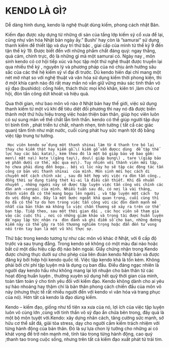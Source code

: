 # KENDO LÀ GÌ?

Dễ dàng hình dung, kendo là nghệ thuật dùng kiếm, phong cách nhật Bản.

Kiếm đạo được xây dựng từ những di sản của tầng lớp kiếm sỹ cổ xưa để lại, cũng như văn hóa Nhật bản ngày ấy.” Bushi’ hay còn là ”samurai”  sử dụng thanh kiếm để thiết lập và duy trì thứ bậc , giai cấp của mình từ thế kỷ 9 đến tận thế kỷ 19. Được biết đến với những phẩm chất đáng quý: ngay thẳng, quả cảm, chính trực, đó là những gì mà một samurai có. Ngày nay , môn sinh kendo có cơ hội tiếp xúc và học tập một thứ nghệ thuật  được truyền lại qua nhiều thế ký , nguyên lý và phương pháp của nó chịu ảnh hưởng sâu sắc của các thế hệ kiếm sỹ vĩ đại đi trước. Dù kendo hiên đại chỉ mang một nét mờ nhạt so với nghệ thuật và văn hóa sử dụng kiếm thời phong kiến, thì ở một khía cạnh nào đó rất may mắn nó vẫn giữ vững màu sác tinh thần võ sỹ đạo \(bushido\): cống hiến, thách thức mọi khó khăn, kiên trì ,làm chủ cơ hội, đòn tấn công dứt khoát và hiệu quả.

Qua thời gian, như bao môn võ nào ở Nhật bản hay thế giới, việc sử dụng thanh kiếm từ một vũ khí để tiêu diệt đối phương thì nay nó đã được biến thành một thứ hữu hiệu trong việc hoàn thiện bản thân, giúp học viên luôn có sự sung mãn về thể chất lẫn tinh thần. kendo có thể giúp người tập duy trì bình tĩnh , phát triển tư chất, nhanh nhẹn, tinh tường \( tất cẩ các giác quan\) tâm tĩnh như mặt nước, cuối cùng phát huy sức mạnh tột độ bằng việc tập trung tư tưởng.

     Học viên kendo sử dụng một thanh shinai làm từ 4 thanh tre bó lại thay cho kiếm thật hay kiếm gỗ.\( kiếm gỗ vẫn đượcc dùng  để tập thể lực hay các bài kata\), kèm theo đó là một bô giáp bảo vệ bao gồm: men\( mặt nạ\) kote \(găng tay\), dou\( giáp bụng\) , tare \(giáp bảo vệ phần dưới cơ thể, mặc qua eo\). Tuy nhiên với thành viên mới tập, họ chưa phải dùng đến bogu.. bởi vì lúc này họ sẽ tập các động tác tấn công cơ bản với thanh shinai  của mình. Môn sinh mới học cách di chuyển mốt cách chính xác , sau đó kêt hợp với việc ra đòn tấn công., đồng thời sử dụng tiếng thét ki-ai là điều cần thiết. Khi đã nhuẩn nhuyễn , những người này sẽ được tập luyện việc tấn công với chính các đàn anh –senpai của mình. Nhiều tuần sau đó, có nơi là vài tháng, thành viên đã có thể mang bogu lên người , và tập luyện một cách  tự do với đồng môn. Đây là một bước ngoặt khá quan trọng, cuối cùng thì họ đã có thể tự do hơn trong việc tấn công với các đòn đánh mạnh mẽ nhất của bản thân mà không lo việc chấn thương sẽ xảy ra trên cơ thể bạn tập. Tiếp theo, sau một thời gian dài , các học viên sẽ tham gia vào các cuộc thi , nơi có những giám khảo và trọng tài được huấn luyện để ngay lập tức nhận ra  đòn đánh và ghi điểm số cho bạn, những đường kiếm này có thể gây ra tổn thương nghiêm trọng hoặc đẫn đến tử vong nếu trên tay bạn là một vũ khí thực sự.

Thứ bậc trong kendo tương tự như các môn võ khác ở Nhật, với 6 cấp độ trước và sau trung đẳng. Trong kendo sẽ không có một màu đai nào hoặc bất cứ một dấu hiệu cấp độ nào bên ngoài. Giấy chứng nhận trong Kendo được chứng thực dưới sự cho phép của liên đoàn kendo Nhật bản và được đăng ký bởi hiệp hội kendo quốc tế.  Việc tập kendo khá là tốn kém. Không phải bởi chi phí tập luyện mà là dụng cụ ban đầu. Điều đáng ngạc nhiên là người dạy kendo hầu như không mang lại lợi nhuận cho bản thân từ các hoạt động huấn luyện , thường xuyên sử dụng hết quỹ thời gian của mình, toàn tâm toàn ý cho tình yêu đối với kiếm đạo. Kendo không dành cho ai yêu sự hào nhoáng hay thậm chí là bản thân phong cách chiến đấu của môn võ này \(nhưng thực tế rất nhiều người đến với kendo vì văn hóa và trang phục của nó\). Hơn tất cả kendo là đạo dùng kiếm.

Kendo – kiếm đạo, giống như tổ tiên xa xưa của nó, lợi ích của việc tập luyện luôn vô cùng  lớn ,cùng với tinh thần võ sỹ đạo ẩn chứa bên trong, đây quả là một bộ môn tuyệt vời.Kendo: xây dựng nhân cách, tăng cường sức mạnh, sở hữu cơ thể sắt đá, giải tỏa stress, dạy cho người cầm kiếm trách nhiệm với từng hành động của bản thân. Đó là sự lựa chon lý tưởng cho những ai có khát vọng để trở nên mạnh mẽ, tỉnh táo trong từng hành động, cao quý ;thanh tao trong cuộc sống, nhưng trên tất cả kiếm đạo xuất phát từ trái tim.

